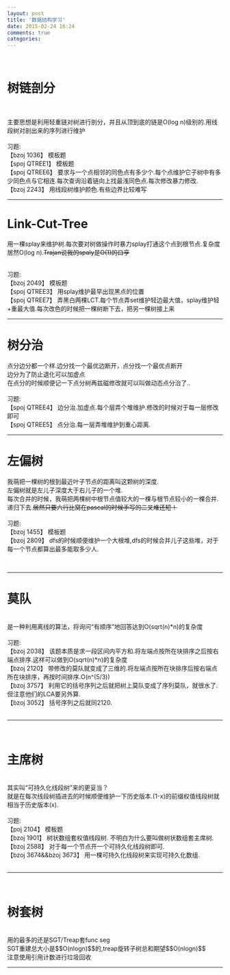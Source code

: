 ```yaml
---
layout: post
title: '数据结构学习'
date: 2015-02-24 16:24
comments: true
categories: 
---
```

<!--more-->
<br>


<script type="text/javascript" src="http://cdn.mathjax.org/mathjax/latest/MathJax.js?config=default"></script>

# 树链剖分

<br>

主要思想是利用轻重链对树进行剖分，并且从顶到底的链是O(log n)级别的.用线段树对剖出来的序列进行维护<br>
<br>
习题:<br>
【bzoj 1036】 模板题<br>
【spoj QTREE1】 模板题<br>
【spoj QTREE6】 要求与一个点相邻的同色点有多少个.每个点维护它子树中有多少同色点与它相连.每次查询沿着链向上找最浅同色点.每次修改暴力修改.<br>
【bzoj 2243】 用线段树维护颜色.有些边界比较难写<br>

---

# Link-Cut-Tree
用一棵splay来维护树.每次要对树做操作时暴力splay打通这个点到根节点.复杂度居然O(log n).<del>Trajan说我的spaly是O(1)的口亨<del>
<br>
<br>

习题:<br>
【bzoj 2049】 模板题<br>
【spoj QTREE3】 用splay维护最早出现黑点的位置<br>
【spoj QTREE7】 弄黑白两棵LCT.每个节点弄set维护轻边最大值，splay维护轻+重最大值.每次改色的时候把一棵树断下去，把另一棵树接上来<br>

---

# 树分治
点分边分都一个样.边分找一个最优边断开，点分找一个最优点断开<br>
边分为了防止退化可以加虚点<br>
在点分的时候顺便记一下点分树再兹磁修改就可以叫做动态点分治了..<br>
<br>
习题:<br>
【spoj QTREE4】 边分治.加虚点.每个层弄个堆维护.修改的时候对于每一层修改即可<br>
【spoj QTREE5】 点分治.每一层弄堆维护到重心距离.<br>

---

# 左偏树

我萌把一棵树的根到最近叶子节点的距离叫这颗树的深度.<br>
左偏树就是左儿子深度大于右儿子的一个堆.<br>
每次合并的时候，我萌把两棵树中根节点值较大的一棵与根节点较小的一棵合并.递归下去.<del>居然只要六行比窝在pascal的时候手写的二叉堆还短！</del>
<br>
<br>
习题:<br>
【bzoj 1455】 模板题<br>
【bzoj 2809】 dfs的时候顺便维护一个大根堆,dfs的时候合并儿子这些堆，对于每一个节点都算出最多能取多少人.<br>

<br>

---

# 莫队

<br>
是一种利用离线的算法，将询问“有顺序”地回答达到O(sqrt(n)*n)的复杂度<br>
<br>
习题:<br>
【bzoj 2038】 该题本质是求一段区间内平方和.将左端点按所在块排序之后按右端点排序.这样可以做到O(sqrt(n)*n)的复杂度<br>
【bzoj 2120】 带修改的莫队就变成了三维的.将左端点按所在块排序后按右端点所在块排序，再按时间排序.O(n^(5/3))<br>
【bzoj 3757】 利用它的括号序列之后就把树上莫队变成了序列莫队，就很水了.但注意他们的LCA要另外算.<br>
【bzoj 3052】 括号序列之后就同2120.<br>
<br>

---

<br>

# 主席树

<br>
其实叫“可持久化线段树”来的更妥当？<br>
就是在每次线段树插进去的时候顺便维护一下历史版本.(1-x)的前缀权值线段树就相当于历史版本(x).<br>
<br>
习题:<br>
【poj 2104】 模板题<br>
【bzoj 1901】 树状数组套权值线段树. 不明白为什么要叫做树状数组套主席树.<br>
【bzoj 2588】 对于每一个节点开一个可持久化线段树即可.<br>
【bzoj 3674&&bzoj 3673】 用一棵可持久化线段树来实现可持久化数组.<br>
<br>

---

<br>

# 树套树

<br>
用的最多的还是SGT/Treap套func seg<br>
SGT重建总大小是$$O(nlogn)$$的,treap旋转子树总和期望$$O(nlogn)$$<br>
注意使用引用计数进行垃圾回收<br>

---


